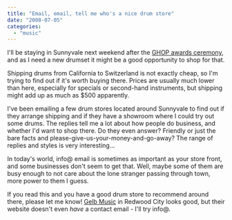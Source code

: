 ```yaml
---
title: "Email, email, tell me who's a nice drum store"
date: "2008-07-05"
categories: 
  - "music"
---
```


I'll be staying in Sunnyvale next weekend after the [GHOP awards ceremony](http://code.google.com/opensource/ghop/2007-8/), and as I need a new drumset it might be a good opportunity to shop for that.

Shipping drums from California to Switzerland is not exactly cheap, so I'm trying to find out if it's worth buying there. Prices are usually much lower than here, especially for specials or second-hand instruments, but shipping might add up as much as $500 apparently.

I've been emailing a few drum stores located around Sunnyvale to find out if they arrange shipping and if they have a showroom where I could try out some drums. The replies tell me a lot about how people do business, and whether I'd want to shop there. Do they even answer? Friendly or just the bare facts and please-give-us-your-money-and-go-away? The range of replies and styles is very interesting...

In today's world, info@ email is sometimes as important as your store front, and some businesses don't seem to get that. Well, maybe some of them are busy enough to not care about the lone stranger passing through town, more power to them I guess.

If you read this and you have a good drum store to recommend around there, please let me know! [Gelb Music](http://www.gelbmusic.com/) in Redwood City looks good, but their website doesn't even _have_ a contact email - I'll try info@.
